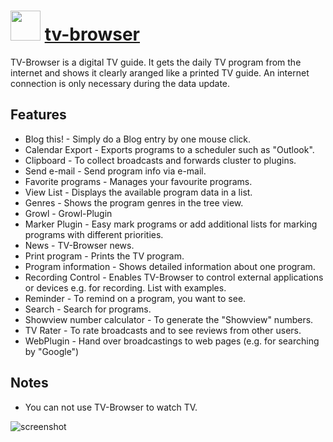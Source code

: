 ﻿# <img src="https://cdn.rawgit.com/chocolatey/chocolatey-coreteampackages/edba4a5849ff756e767cba86641bea97ff5721fe/icons/tv-browser.svg" width="48" height="48"/> [tv-browser](https://chocolatey.org/packages/tv-browser)


TV-Browser is a digital TV guide. It gets the daily TV program from the internet and shows it clearly aranged like a printed TV guide. An internet connection is only necessary during the data update.

## Features

- Blog this! - Simply do a Blog entry by one mouse click.
- Calendar Export - Exports programs to a scheduler such as "Outlook".
- Clipboard - To collect broadcasts and forwards cluster to plugins.
- Send e-mail - Send program info via e-mail.
- Favorite programs - Manages your favourite programs.
- View List - Displays the available program data in a list.
- Genres - Shows the program genres in the tree view.
- Growl - Growl-Plugin
- Marker Plugin - Easy mark programs or add additional lists for marking programs with different priorities.
- News - TV-Browser news.
- Print program - Prints the TV program.
- Program information - Shows detailed information about one program.
- Recording Control - Enables TV-Browser to control external applications or devices e.g. for recording. List with examples.
- Reminder - To remind on a program, you want to see.
- Search - Search for programs.
- Showview number calculator - To generate the "Showview" numbers.
- TV Rater - To rate broadcasts and to see reviews from other users.
- WebPlugin - Hand over broadcastings to web pages (e.g. for searching by "Google") 

## Notes

- You can not use TV-Browser to watch TV.

![screenshot](https://cdn.rawgit.com/chocolatey/chocolatey-coreteampackages/automatic/tv-browser/screenshot.png)